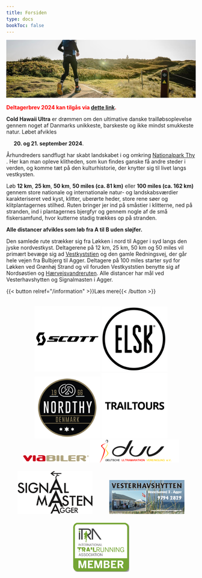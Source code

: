 ```yaml
---
title: Forsiden
type: docs
bookToc: false
---
```


![Forsiden1](/images/front23.jpg)

<div style="color:red; font-weight: bold">
Deltagerbrev 2024 kan tilgås via <a href="./2024_deltagerbrev.pdf">dette link</a>.
</div>

**Cold Hawaii Ultra** er drømmen om den ultimative danske trailløbsoplevelse gennem noget af Danmarks unikkeste, barskeste og ikke mindst smukkeste natur. Løbet afvikles

&nbsp;&nbsp;&nbsp;&nbsp; **20. og 21. september 2024**.

<!-- {{< hint info >}} -->

<!-- Deltagerbrev for Cold Hawaii Ultra 2022 er udsendt men kan også hentes og læses <a href="/2022_deltagerbrev.pdf">via dette link</a>. -->

<!-- {{< /hint >}} -->

Århundreders sandflugt har skabt landskabet i og omkring [Nationalpark
Thy](https://nationalparkthy.dk/) <!-- og Jammerbugten -->. Her kan man opleve klitheden,
som kun findes ganske få andre steder i verden, og komme tæt på den
kulturhistorie, der knytter sig til livet langs vestkysten.


Løb **12 km**, **25 km**, **50 km**, **50 miles (ca. 81 km)** eller **100
miles (ca. 162 km)** gennem store nationale og internationale natur- og
landskabsværdier karakteriseret ved kyst, klitter, uberørte heder, store rene
søer og klitplantagernes stilhed. Ruten bringer jer ind på småstier i klitterne,
ned på stranden, ind i plantagernes bjergfyr og gennem nogle af de små
fiskersamfund, hvor kutterne stadig trækkes op på stranden.

**Alle distancer afvikles som løb fra A til B uden sløjfer.**

Den samlede rute strækker sig fra Løkken i nord til Agger i syd langs den jyske
nordvestkyst. Deltagerene på 12 km, 25 km, 50 km og 50 miles vil primært bevæge
sig ad
[Vestkyststien](https://naturstyrelsen.dk/naturoplevelser/naturguider/vestkyststien/)
og den gamle Redningsvej, der går hele vejen fra Bulbjerg til Agger.  Deltagere
på 100 miles starter syd for Løkken ved Grønhøj Strand og vil foruden
Vestkyststien benytte sig af Nordsøstien og
[Hærvejsvandreruten](https://www.haervej.dk/). Alle distancer har mål ved
Vesterhavshytten og Signalmasten i Agger.


<!-- {{< button href="https://my.raceresult.com/269740/info" >}}Gå til tilmelding{{< /button >}} -->
{{< button relref="/information" >}}Læs mere{{< /button >}}

<br>


<center>
<a href="https://www.scott-sports.com" target="_blank"><img src="/scott-logo.png" width="175px" /></a>
<a href="https://www.elsk.com/" target="_blank"><img src="/logo_elsk.png" width="175px" /></a>
<a href="https://nordthy.com/" target="_blank"><img src="/nordthy.png" width="175px" /></a>
<a href="https://www.trailtours.dk/" target="_blank"><img src="/trailtours.png" width="175px" /></a>
<br>
<a href="https://www.viabiler.dk/afdelinger/silkeborg-ford-mazda-suzuki/" target="_blank"><img src="/viabiler.png" width="175px" /></a>
<a href="http://d-u-v.org" target="_blank"><img src="/duv.gif" height="60px" /></a>
<br>
<a href="https://signalmasten-agger.dk/" target="_blank"><img src="/signalmasten.png" width="200px" style="margin: 20px"/></a>
<a href="https://vesterhavshytten-agger.dk/" target="_blank"><img src="/logo_vesterhavshytten.png" width="200px" style="margin: 20px"/></a>
<a href="https://itra.run/Races/RaceDetails/Cold.Hawaii.Ultra/3895/2022/0" target="_blank"><img src="/itra_member.png" width="150px" /></a>

</center>

